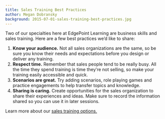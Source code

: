 ```yaml
---
title: Sales Training Best Practices
author: Megan Dobransky
background: 2015-07-01-sales-training-best-practices.jpg
---
```


Two of our specialties here at EdgePoint Learning are business skills and sales training. Here are a few best practices we’d like to share:

1. **Know your audience.** Not all sales organizations are the same, so be sure you know their needs and expectations before you design or deliver any training. 
2. **Respect time.** Remember that sales people tend to be really busy. All the time they spend training is time theyʹre not selling, so make your training easily accessible and quick.
3. **Scenarios are great.** Try adding scenarios, role playing games and practice engagements to help transfer topics and knowledge.
4. **Sharing is caring.** Create opportunities for the sales organization to share their experiences and ideas. Make sure to record the information shared so you can use it in later sessions.


Learn more about our [sales training options.](http://edgepointlearning.com/contact/)
